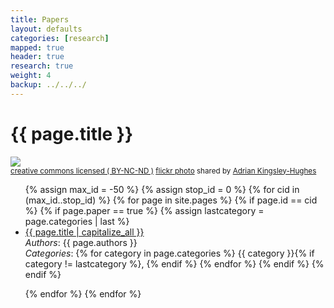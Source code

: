 ```yaml
---
title: Papers
layout: defaults
categories: [research]
mapped: true
header: true
research: true
weight: 4
backup: ../../../
---
```


# {{ page.title }}

<a title="'The Stars Dance Above Us' - Trwyn Du, Anglesey" href="http://flickr.com/photos/adrian_kingsley-hughes/13149711793"><img class="img-responsive-tight" src="http://farm8.static.flickr.com/7385/13149711793_ca1614f9b0_z.jpg" /></a><br /><small><a href="http://creativecommons.org/licenses/by-nc-nd/2.0/">creative commons licensed ( BY-NC-ND )</a> <a title="'The Stars Dance Above Us' - Trwyn Du, Anglesey" href="http://flickr.com/photos/adrian_kingsley-hughes/13149711793">flickr photo</a> shared by <a href="http://flickr.com/people/adrian_kingsley-hughes">Adrian Kingsley-Hughes</a></small>

<ul class="fa-ul">
{% assign max_id = -50 %}
{% assign stop_id = 0 %}
{% for cid in (max_id..stop_id) %}
    {% for page in site.pages %}
        {% if page.id == cid %}
            {% if page.paper == true %}
                {% assign lastcategory = page.categories | last %}
                <li><i class="fa-li fa fa-file-text-o fa-lg"></i><a class="major" href="{{site.baseurl}}{{page.url | remove_first:'/'}}">{{ page.title | capitalize_all }}</a></li>
                <em>Authors</em>: {{ page.authors }} <br>
                <em>Categories</em>:
                {% for category in page.categories %}
                    {{ category }}{% if category != lastcategory %},
                    {% endif %} <!-- End the category if statement -->
                {% endfor %}
            {% endif %}
        {% endif %}
        <p>
    {% endfor %}
{% endfor %}
</ul>
